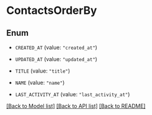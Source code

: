 # ContactsOrderBy

## Enum


* `CREATED_AT` (value: `"created_at"`)

* `UPDATED_AT` (value: `"updated_at"`)

* `TITLE` (value: `"title"`)

* `NAME` (value: `"name"`)

* `LAST_ACTIVITY_AT` (value: `"last_activity_at"`)


[[Back to Model list]](../README.md#documentation-for-models) [[Back to API list]](../README.md#documentation-for-api-endpoints) [[Back to README]](../README.md)


